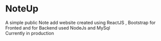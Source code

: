 # NoteUp
 A simple public Note add website created using ReactJS , Bootstrap for Fronted and for Backend used NodeJs and MySql
<br/>Currently in production
